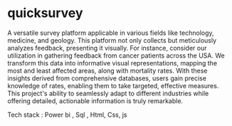 # quicksurvey

A versatile survey platform applicable in various fields like technology, medicine, and geology. 
This platform not only collects but meticulously analyzes feedback, presenting it visually. 
For instance, consider our utilization in gathering feedback from cancer patients across the USA. 
We transform this data into informative visual representations, mapping the most and least affected areas, along with mortality rates. 
With these insights derived from comprehensive databases, users gain precise knowledge of rates, enabling them to take targeted, effective measures. 
This project's ability to seamlessly adapt to different industries while offering detailed, actionable information is truly remarkable.

Tech stack : Power bi , Sql , Html, Css, js
